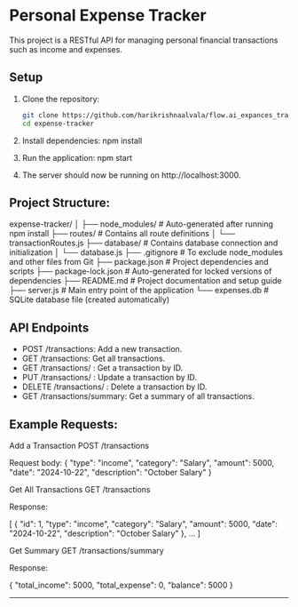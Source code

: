 # Personal Expense Tracker

This project is a RESTful API for managing personal financial transactions such as income and expenses.

## Setup

1. Clone the repository:

   ```bash
   git clone https://github.com/harikrishnaalvala/flow.ai_expances_tracker.git
   cd expense-tracker

   ```

2. Install dependencies: npm install
3. Run the application: npm start
4. The server should now be running on http://localhost:3000.

## Project Structure:

expense-tracker/ │ ├── node_modules/ # Auto-generated after running npm install ├── routes/ # Contains all route definitions │ └── transactionRoutes.js ├── database/ # Contains database connection and initialization │ └── database.js ├── .gitignore # To exclude node_modules and other files from Git ├── package.json # Project dependencies and scripts ├── package-lock.json # Auto-generated for locked versions of dependencies ├── README.md # Project documentation and setup guide ├── server.js # Main entry point of the application └── expenses.db # SQLite database file (created automatically)

## API Endpoints

- POST /transactions: Add a new transaction.
- GET /transactions: Get all transactions.
- GET /transactions/ : Get a transaction by ID.
- PUT /transactions/ : Update a transaction by ID.
- DELETE /transactions/ : Delete a transaction by ID.
- GET /transactions/summary: Get a summary of all transactions.

## Example Requests:

Add a Transaction POST /transactions

Request body: { "type": "income", "category": "Salary", "amount": 5000, "date": "2024-10-22", "description": "October Salary" }

Get All Transactions GET /transactions

Response:

[ { "id": 1, "type": "income", "category": "Salary", "amount": 5000, "date": "2024-10-22", "description": "October Salary" }, ... ]

Get Summary GET /transactions/summary

Response:

{ "total_income": 5000, "total_expense": 0, "balance": 5000 }

---
